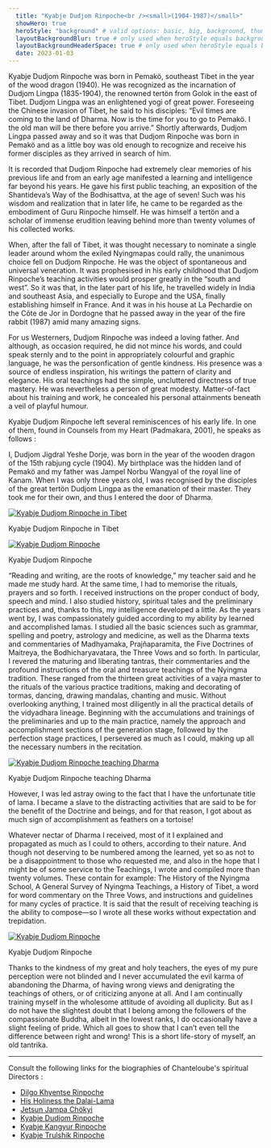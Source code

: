 ```yaml
---
  title: "Kyabje Dudjom Rinpoche<br /><small>(1904-1987)</small>"
  showHero: true
  heroStyle: "background" # valid options: basic, big, background, thumbAndBackground
  layoutBackgroundBlur: true # only used when heroStyle equals background or thumbAndBackground
  layoutBackgroundHeaderSpace: true # only used when heroStyle equals background
  date: 2023-01-03
---
```


Kyabje Dudjom Rinpoche was born in Pemakö, southeast Tibet in the year of the wood dragon (1940). He was recognized as the incarnation of Dudjom Lingpa (1835-1904), the renowned tertön from Golok in the east of Tibet. Dudjom Lingpa was an enlightened yogi of great power. Foreseeing the Chinese invasion of Tibet, he said to his disciples: “Evil times are coming to the land of Dharma. Now is the time for you to go to Pemakö. I the old man will be there before you arrive.” Shortly afterwards, Dudjom Lingpa passed away and so it was that Dudjom Rinpoche was born in Pemakö and as a little boy was old enough to recognize and receive his former disciples as they arrived in search of him. 

It is recorded that Dudjom Rinpoche had extremely clear memories of his previous life and from an early age manifested a learning and intelligence far beyond his years. He gave his first public teaching, an exposition of the Shantideva’s Way of the Bodhisattva, at the age of seven! Such was his wisdom and realization that in later life, he came to be regarded as the embodiment of Guru Rinpoche himself. He was himself a tertön and a scholar of immense erudition leaving behind more than twenty volumes of his collected works. 

When, after the fall of Tibet, it was thought necessary to nominate a single leader around whom the exiled Nyingmapas could rally, the unanimous choice fell on Dudjom Rinpoche. He was the object of spontaneous and universal veneration. It was prophesised in his early childhood that Dudjom Rinpoche’s teaching activities would prosper greatly in the “south and west”. So it was that, in the later part of his life, he travelled widely in India and southeast Asia, and especially to Europe and the USA, finally establishing himself in France. And it was in his house at La Pechardie on the Côte de Jor in Dordogne that he passed away in the year of the fire rabbit (1987) amid many amazing signs. 

For us Westerners, Dudjom Rinpoche was indeed a loving father. And although, as occasion required, he did not mince his words, and could speak sternly and to the point in appropriately colourful and graphic language, he was the personfication of gentle kindness. His presence was a source of endless inspiration, his writings the pattern of clarity and elegance. His oral teachings had the simple, uncluttered directness of true mastery. He was nevertheless a person of great modesty. Matter-of-fact about his training and work, he concealed his personal attainments beneath a veil of playful humour. 

Kyabje Dudjom Rinpoche left several reminiscences of his early life. In one of them, found in Counsels from my Heart (Padmakara, 2001), he speaks as follows : 

I, Dudjom Jigdral Yeshe Dorje, was born in the year of the wooden dragon of the 15th rabjung cycle (1904). My birthplace was the hidden land of Pemakö and my father was Jampel Norbu Wangyal of the royal line of Kanam. When I was only three years old, I was recognised by the disciples of the great tertön Dudjom Lingpa as the emanation of their master. They took me for their own, and thus I entered the door of Dharma. 

[ ![Kyabje Dudjom Rinpoche in Tibet](/images/img_DR_20ans-150x150.jpg) ](http://www.songtsen.org/songtsen/wp-content/uploads/sites/2/2013/12/img_DR_20ans.jpg)

Kyabje Dudjom Rinpoche in Tibet 

[ ![Kyabje Dudjom Rinpoche](/images/img_DR_portrait1-150x150.jpg) ](http://www.songtsen.org/songtsen/wp-content/uploads/sites/2/2013/12/img_DR_portrait1.jpg)

Kyabje Dudjom Rinpoche 

“Reading and writing, are the roots of knowledge,” my teacher said and he made me study hard. At the same time, I had to memorise the rituals, prayers and so forth. I received instructions on the proper conduct of body, speech and mind. I also studied history, spiritual tales and the preliminary practices and, thanks to this, my intelligence developed a little. As the years went by, I was compassionately guided according to my ability by learned and accomplished lamas. I studied all the basic sciences such as grammar, spelling and poetry, astrology and medicine, as well as the Dharma texts and commentaries of Madhyamaka, Prajñaparamita, the Five Doctrines of Maitreya, the Bodhicharyavatara, the Three Vows and so forth. In particular, I revered the maturing and liberating tantras, their commentaries and the profound instructions of the oral and treasure teachings of the Nyingma tradition. These ranged from the thirteen great activities of a vajra master to the rituals of the various practice traditions, making and decorating of tormas, dancing, drawing mandalas, chanting and music. Without overlooking anything, I trained most diligently in all the practical details of the vidyadhara lineage. Beginning with the accumulations and trainings of the preliminaries and up to the main practice, namely the approach and accomplishment sections of the generation stage, followed by the perfection stage practices, I persevered as much as I could, making up all the necessary numbers in the recitation. 

[ ![Kyabje Dudjom Rinpoche teaching Dharma](/images/img_DR_portrait2-223x300.jpg) ](http://www.songtsen.org/songtsen/wp-content/uploads/sites/2/2013/12/img_DR_portrait2.jpg)

Kyabje Dudjom Rinpoche teaching Dharma 

However, I was led astray owing to the fact that I have the unfortunate title of lama. I became a slave to the distracting activities that are said to be for the benefit of the Doctrine and beings, and for that reason, I got about as much sign of accomplishment as feathers on a tortoise! 

Whatever nectar of Dharma I received, most of it I explained and propagated as much as I could to others, according to their nature. And though not deserving to be numbered among the learned, yet so as not to be a disappointment to those who requested me, and also in the hope that I might be of some service to the Teachings, I wrote and compiled more than twenty volumes. These contain for example: The History of the Nyingma School, A General Survey of Nyingma Teachings, a History of Tibet, a word for word commentary on the Three Vows, and instructions and guidelines for many cycles of practice. It is said that the result of receiving teaching is the ability to compose—so I wrote all these works without expectation and trepidation. 

[ ![Kyabje Dudjom Rinpoche](/images/img_DR_portrait4-150x150.jpg) ](http://www.songtsen.org/songtsen/wp-content/uploads/sites/2/2013/12/img_DR_portrait4.jpg)

Kyabje Dudjom Rinpoche 

Thanks to the kindness of my great and holy teachers, the eyes of my pure perception were not blinded and I never accumulated the evil karma of abandoning the Dharma, of having wrong views and denigrating the teachings of others, or of criticizing anyone at all. And I am continually training myself in the wholesome attitude of avoiding all duplicity. But as I do not have the slightest doubt that I belong among the followers of the compassionate Buddha, albeit in the lowest ranks, I do occasionally have a slight feeling of pride. Which all goes to show that I can’t even tell the difference between right and wrong! This is a short life-story of myself, an old tantrika. 

* * *

Consult the following links for the biographies of Chanteloube's spiritual Directors :

  * [ Dilgo Khyentse Rinpoche ](http://www.songtsen.org/songtsen/founding-teachers/dilgo-khyentse-rinpoche/)
  * [ His Holiness the Dalai-Lama ](http://www.songtsen.org/songtsen/founding-teachers/his-holiness-the-dalai-lama/)
  * [ Jetsun Jampa Chökyi ](http://www.songtsen.org/songtsen/founding-teachers/jetsun-jampa-chokyi/)
  * [ Kyabje Dudjom Rinpoche ](http://www.songtsen.org/songtsen/founding-teachers/kyabje-dudjom-rinpoche/)
  * [ Kyabje Kangyur Rinpoche ](http://www.songtsen.org/songtsen/founding-teachers/kyabje-kangyur-rinpoche/)
  * [ Kyabje Trulshik Rinpoche ](http://www.songtsen.org/songtsen/founding-teachers/kyabje-trulshik-rinpoche/)



